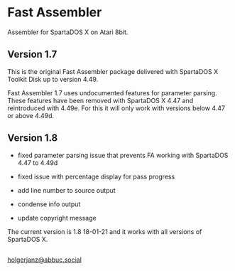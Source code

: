 # Fast Assembler

Assembler for SpartaDOS X on Atari 8bit.

## Version 1.7

This is the original Fast Assembler package delivered with SpartaDOS X Toolkit Disk up to version 4.49.

Fast Assembler 1.7 uses undocumented features for parameter parsing. These features have been removed with SpartaDOS X 4.47 and reintroduced with 4.49e. For this it will only work with versions below 4.47 or above 4.49d.

## Version 1.8

- fixed parameter parsing issue that prevents FA working with SpartaDOS 4.47 to 4.49d

- fixed issue with percentage display for pass progress

- add line number to source output

- condense info output 

- update copyright message

The current version is 1.8 18-01-21 and it works with all versions of SpartaDOS X.

## 

holgerjanz@abbuc.social

